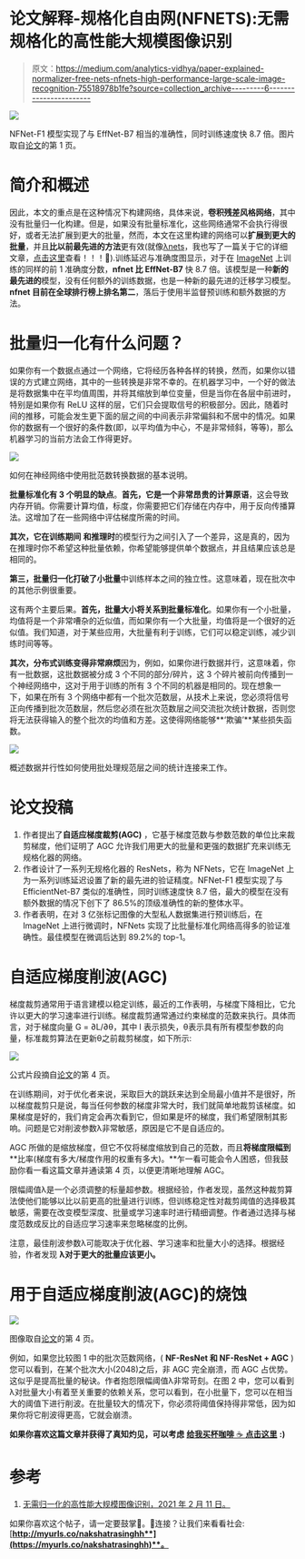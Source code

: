 # 论文解释-规格化自由网(NFNETS):无需规格化的高性能大规模图像识别

> 原文：<https://medium.com/analytics-vidhya/paper-explained-normalizer-free-nets-nfnets-high-performance-large-scale-image-recognition-75518978b1fe?source=collection_archive---------6----------------------->

![](img/4012a36b731c3d007a7e703d371edc1c.png)

NFNet-F1 模型实现了与 EffNet-B7 相当的准确性，同时训练速度快 8.7 倍。图片取自[论文](https://arxiv.org/pdf/2102.06171.pdf)的第 1 页。

# 简介和概述

因此，本文的重点是在这种情况下构建网络，具体来说，**卷积残差风格网络**，其中没有批量归一化构建。但是，如果没有批量标准化，这些网络通常不会执行得很好，或者无法扩展到更大的批量，然而，本文在这里构建的网络可以**扩展到更大的批量**，并且**比以前最先进的方法**更有效(就像[λnets](/analytics-vidhya/lambdanetworks-modeling-long-range-interactions-without-attention-337771f42b6f)，我也写了一篇关于它的详细文章，[点击这里](/analytics-vidhya/lambdanetworks-modeling-long-range-interactions-without-attention-337771f42b6f)查看！！！🤞).训练延迟与准确度图显示，对于在 [ImageNet](http://www.image-net.org/) 上训练的同样的前 1 准确度分数，**nfnet 比 EffNet-B7** 快 8.7 倍。该模型是一种**新的最先进的**模型，没有任何额外的训练数据，也是一种新的最先进的迁移学习模型。**nfnet 目前在全球排行榜上排名第二**，落后于使用半监督预训练和额外数据的方法。

# 批量归一化有什么问题？

如果你有一个数据点通过一个网络，它将经历各种各样的转换，然而，如果你以错误的方式建立网络，其中的一些转换是非常不幸的。在机器学习中，一个好的做法是将数据集中在平均值周围，并将其缩放到单位变量，但是当你在各层中前进时，特别是如果你有 ReLU 这样的层，它们只会提取信号的积极部分。因此，随着时间的推移，可能会发生更下面的层之间的中间表示非常偏斜和不居中的情况。如果你的数据有一个很好的条件数(即，以平均值为中心，不是非常倾斜，等等)，那么机器学习的当前方法会工作得更好。

![](img/f2a10354bbeadada29e96ff173a9264c.png)

如何在神经网络中使用批范数转换数据的基本说明。

**批量标准化有 3 个明显的缺点**。**首先，它是一个非常昂贵的计算原语**，这会导致内存开销。你需要计算均值，标度，你需要把它们存储在内存中，用于反向传播算法。这增加了在一些网络中评估梯度所需的时间。

**其次，它在训练期间** **和推理时**的模型行为之间引入了一个差异，这是真的，因为在推理时你不希望这种批量依赖，你希望能够提供单个数据点，并且结果应该总是相同的。

**第三，批量归一化打破了小批量**中训练样本之间的独立性。这意味着，现在批次中的其他示例很重要。

这有两个主要后果。**首先，批量大小将关系到批量标准化**。如果你有一个小批量，均值将是一个非常嘈杂的近似值，而如果你有一个大批量，均值将是一个很好的近似值。我们知道，对于某些应用，大批量有利于训练，它们可以稳定训练，减少训练时间等等。

**其次，分布式训练变得非常麻烦**因为，例如，如果你进行数据并行，这意味着，你有一批数据，这批数据被分成 3 个不同的部分/碎片，这 3 个碎片被前向传播到一个神经网络中，这对于用于训练的所有 3 个不同的机器是相同的。现在想象一下，如果在所有 3 个网络中都有一个批次范数层，从技术上来说，您必须将信号正向传播到批次范数层，然后您必须在批次范数层之间交流批次统计数据，否则您将无法获得输入的整个批次的均值和方差。这使得网络能够**‘欺骗’**某些损失函数。

![](img/a07dbc2e8e7f9d971a890489229908f9.png)

概述数据并行性如何使用批处理规范层之间的统计连接来工作。

# 论文投稿

1.  作者提出了**自适应梯度裁剪(AGC)** ，它基于梯度范数与参数范数的单位比来裁剪梯度，他们证明了 AGC 允许我们用更大的批量和更强的数据扩充来训练无规格化器的网络。
2.  作者设计了一系列无规格化器的 ResNets，称为 NFNets，它在 ImageNet 上为一系列训练延迟设置了新的最先进的验证精度。NFNet-F1 模型实现了与 EfficientNet-B7 类似的准确性，同时训练速度快 8.7 倍，最大的模型在没有额外数据的情况下创下了 86.5%的顶级准确性的新的整体水平。
3.  作者表明，在对 3 亿张标记图像的大型私人数据集进行预训练后，在 ImageNet 上进行微调时，NFNets 实现了比批量标准化网络高得多的验证准确性。最佳模型在微调后达到 89.2%的 top-1。

# 自适应梯度削波(AGC)

梯度裁剪通常用于语言建模以稳定训练，最近的工作表明，与梯度下降相比，它允许以更大的学习速率进行训练。梯度裁剪通常通过约束梯度的范数来执行。具体而言，对于梯度向量 G = ∂L/∂θ，其中 l 表示损失，θ表示具有所有模型参数的向量，标准裁剪算法在更新θ之前裁剪梯度，如下所示:

![](img/9ab513040971c44cd991228af76d54a7.png)

公式片段摘自[论文](https://arxiv.org/pdf/2102.06171.pdf)的第 4 页。

在训练期间，对于优化者来说，采取巨大的跳跃来达到全局最小值并不是很好，所以梯度裁剪只是说，每当任何参数的梯度非常大时，我们就简单地裁剪该梯度。如果梯度是好的，我们肯定会再次看到它，但如果是坏的梯度，我们希望限制其影响。问题是它对削波参数λ非常敏感，原因是它不是自适应的。

AGC 所做的是缩放梯度，但它不仅将梯度缩放到自己的范数，而且**将梯度限幅到** **比率(梯度有多大/梯度作用的权重有多大)。**乍一看可能会令人困惑，但我鼓励你看一看这篇文章并通读第 4 页，以便更清晰地理解 AGC。

限幅阈值λ是一个必须调整的标量超参数。根据经验，作者发现，虽然这种裁剪算法使他们能够以比以前更高的批量进行训练，但训练稳定性对裁剪阈值的选择极其敏感，需要在改变模型深度、批量或学习速率时进行精细调整。作者通过选择与梯度范数成反比的自适应学习速率来忽略梯度的比例。

注意，最佳削波参数λ可能取决于优化器、学习速率和批量大小的选择。根据经验，作者发现 **λ对于更大的批量应该更小。**

# 用于自适应梯度削波(AGC)的烧蚀

![](img/af328022b36719ed3b9b851b44df79a4.png)

图像取自[论文](https://arxiv.org/pdf/2102.06171.pdf)的第 4 页。

例如，如果您比较图 1 中的批次范数网络，( **NF-ResNet 和 NF-ResNet + AGC** )您可以看到，在某个批次大小(2048)之后，非 AGC 完全崩溃，而 AGC 占优势。这似乎是提高批量的秘诀。作者抱怨限幅阈值λ非常苛刻。在图 2 中，您可以看到λ对批量大小有着至关重要的依赖关系，您可以看到，在小批量下，您可以在相当大的阈值下进行削波。在批量较大的情况下，你必须将阈值保持得非常低，因为如果你将它削波得更高，它就会崩溃。

**如果你喜欢这篇文章并获得了真知灼见，可以考虑** [**给我买杯咖啡** ☕️ **点击这里**](https://www.buymeacoffee.com/nakshatrasinghh) **:)**

# 参考

1.  [无需归一化的高性能大规模图像识别，2021 年 2 月 11 日。](https://arxiv.org/pdf/2102.06171.pdf)

如果你喜欢这个帖子，请一定要鼓掌👏。💬连接？让我们来看看社会:[**http://myurls.co/nakshatrasinghh**](https://myurls.co/nakshatrasinghh)**。**